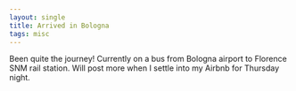 ```yaml
---
layout: single
title: Arrived in Bologna
tags: misc
---
```

Been quite the journey! Currently on a bus from Bologna airport to Florence SNM rail station. Will post more when I settle into my Airbnb for Thursday night.